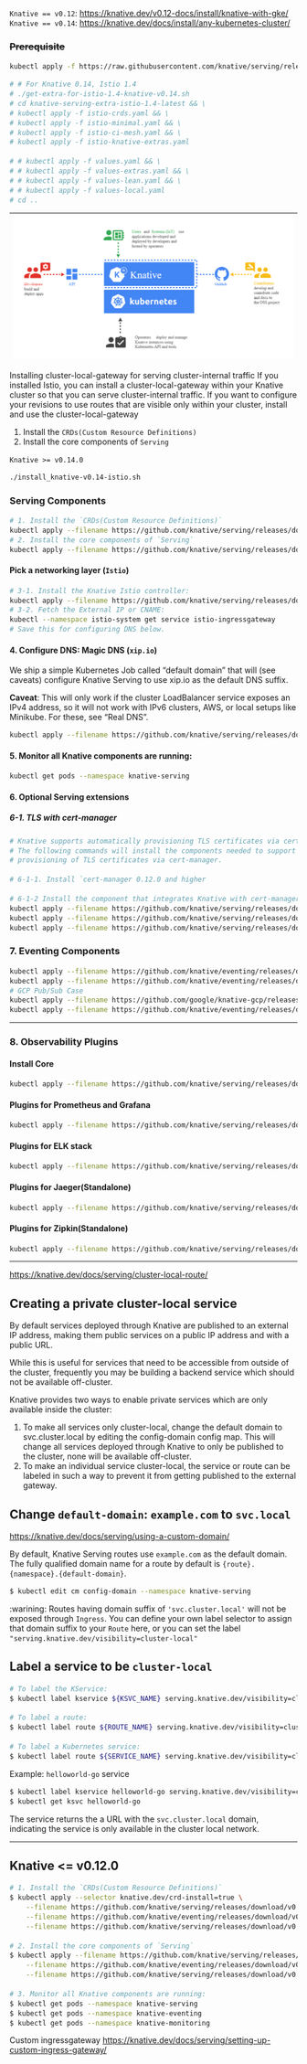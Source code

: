 
`Knative == v0.12`: https://knative.dev/v0.12-docs/install/knative-with-gke/
`Knative == v0.14`: https://knative.dev/docs/install/any-kubernetes-cluster/

### ~~Prerequisite~~

```sh
kubectl apply -f https://raw.githubusercontent.com/knative/serving/release-0.14/third_party/istio-1.4.7/istio-knative-extras.yaml
```

```sh
# # For Knative 0.14, Istio 1.4
# ./get-extra-for-istio-1.4-knative-v0.14.sh
# cd knative-serving-extra-istio-1.4-latest && \
# kubectl apply -f istio-crds.yaml && \
# kubectl apply -f istio-minimal.yaml && \
# kubectl apply -f istio-ci-mesh.yaml && \
# kubectl apply -f istio-knative-extras.yaml

# # kubectl apply -f values.yaml && \
# # kubectl apply -f values-extras.yaml && \
# # kubectl apply -f values-lean.yaml && \
# # kubectl apply -f values-local.yaml
# cd ..
```

| ![](knative-arch.png) |
| ----- |
Installing cluster-local-gateway for serving cluster-internal traffic
If you installed Istio, you can install a cluster-local-gateway within your Knative cluster so that you can serve cluster-internal traffic. If you want to configure your revisions to use routes that are visible only within your cluster, install and use the cluster-local-gateway

1. Install the `CRDs(Custom Resource Definitions)`
2. Install the core components of `Serving`

`Knative >= v0.14.0`
```sh
./install_knative-v0.14-istio.sh
```

### Serving Components
```sh
# 1. Install the `CRDs(Custom Resource Definitions)`
kubectl apply --filename https://github.com/knative/serving/releases/download/v0.14.0/serving-crds.yaml
# 2. Install the core components of `Serving`
kubectl apply --filename https://github.com/knative/serving/releases/download/v0.14.0/serving-core.yaml
```

#### Pick a networking layer (`Istio`)
```sh
# 3-1. Install the Knative Istio controller:
kubectl apply --filename https://github.com/knative/serving/releases/download/v0.14.0/serving-istio.yaml
# 3-2. Fetch the External IP or CNAME:
kubectl --namespace istio-system get service istio-ingressgateway
# Save this for configuring DNS below.
```

#### 4. Configure DNS: Magic DNS (`xip.io`)

We ship a simple Kubernetes Job called “default domain” that will (see caveats) configure Knative Serving to use xip.io as the default DNS suffix.

**Caveat**: This will only work if the cluster LoadBalancer service exposes an IPv4 address, so it will not work with IPv6 clusters, AWS, or local setups like Minikube. For these, see “Real DNS”.
```sh
kubectl apply --filename https://github.com/knative/serving/releases/download/v0.14.0/serving-default-domain.yaml
```

#### 5. Monitor all Knative components are running:
```sh
kubectl get pods --namespace knative-serving
```

#### 6. Optional Serving extensions
##### 6-1. TLS with cert-manager
```sh
# Knative supports automatically provisioning TLS certificates via cert-manager.
# The following commands will install the components needed to support the
# provisioning of TLS certificates via cert-manager.

# 6-1-1. Install `cert-manager 0.12.0 and higher

# 6-1-2 Install the component that integrates Knative with cert-manager:
kubectl apply --filename https://github.com/knative/serving/releases/download/v0.14.0/serving-hpa.yaml
kubectl apply --filename https://github.com/knative/serving/releases/download/v0.14.0/serving-cert-manager.yaml
kubectl apply --filename https://github.com/knative/serving/releases/download/v0.14.0/serving-nscert.yaml
```

### 7. Eventing Components

```sh
kubectl apply --filename https://github.com/knative/eventing/releases/download/v0.14.0/eventing-crds.yaml
kubectl apply --filename https://github.com/knative/eventing/releases/download/v0.14.0/eventing-core.yaml
# GCP Pub/Sub Case
kubectl apply --filename https://github.com/google/knative-gcp/releases/download/v0.14.0/cloud-run-events.yaml
kubectl apply --filename https://github.com/knative/eventing/releases/download/v0.14.0/channel-broker.yaml
```

---

### 8. Observability Plugins

#### Install Core

```sh
kubectl apply --filename https://github.com/knative/serving/releases/download/v0.14.0/monitoring-core.yaml
```

#### Plugins for Prometheus and Grafana

```sh
kubectl apply --filename https://github.com/knative/serving/releases/download/v0.14.0/monitoring-metrics-prometheus.yaml
```

#### Plugins for ELK stack

```sh
kubectl apply --filename https://github.com/knative/serving/releases/download/v0.14.0/monitoring-logs-elasticsearch.yaml
```

#### Plugins for Jaeger(Standalone)

```sh
kubectl apply --filename https://github.com/knative/serving/releases/download/v0.14.0/monitoring-tracing-jaeger-in-mem.yaml
```

#### Plugins for Zipkin(Standalone)

```sh
kubectl apply --filename https://github.com/knative/serving/releases/download/v0.14.0/monitoring-tracing-zipkin-in-mem.yaml
```


---

<https://knative.dev/docs/serving/cluster-local-route/>

## Creating a private cluster-local service
By default services deployed through Knative are published to an external IP address, making them public services on a public IP address and with a public URL.

While this is useful for services that need to be accessible from outside of the cluster, frequently you may be building a backend service which should not be available off-cluster.

Knative provides two ways to enable private services which are only available inside the cluster:

1. To make all services only cluster-local, change the default domain to svc.cluster.local by editing the config-domain config map. This will change all services deployed through Knative to only be published to the cluster, none will be available off-cluster.
2. To make an individual service cluster-local, the service or route can be labeled in such a way to prevent it from getting published to the external gateway.

## Change `default-domain`: `example.com` to `svc.local`

<https://knative.dev/docs/serving/using-a-custom-domain/>

By default, Knative Serving routes use `example.com` as the default domain.
The fully qualified domain name for a route by default is `{route}.{namespace}.{default-domain}`.

```sh
$ kubectl edit cm config-domain --namespace knative-serving

```
:warining:
Routes having domain suffix of `'svc.cluster.local'` will not be exposed through `Ingress`. You can define your own label selector to assign that domain suffix to your `Route` here, or you can set the label
`"serving.knative.dev/visibility=cluster-local"`

## Label a service to be `cluster-local`

```sh
# To label the KService:
$ kubectl label kservice ${KSVC_NAME} serving.knative.dev/visibility=cluster-local

# To label a route:
$ kubectl label route ${ROUTE_NAME} serving.knative.dev/visibility=cluster-local

# To label a Kubernetes service:
$ kubectl label route ${SERVICE_NAME} serving.knative.dev/visibility=cluster-local
```

Example: `helloworld-go` service
```sh
$ kubectl label kservice helloworld-go serving.knative.dev/visibility=cluster-local
$ kubectl get ksvc helloworld-go
```

The service returns the a URL with the `svc.cluster.local` domain, indicating the service is only available in the cluster local network.


---

## Knative <= v0.12.0
```sh
# 1. Install the `CRDs(Custom Resource Definitions)`
$ kubectl apply --selector knative.dev/crd-install=true \
    --filename https://github.com/knative/serving/releases/download/v0.12.0/serving.yaml \
    --filename https://github.com/knative/eventing/releases/download/v0.12.0/eventing.yaml \
    --filename https://github.com/knative/serving/releases/download/v0.12.0/monitoring.yaml

# 2. Install the core components of `Serving`
$ kubectl apply --filename https://github.com/knative/serving/releases/download/v0.12.0/serving.yaml \
    --filename https://github.com/knative/eventing/releases/download/v0.12.0/eventing.yaml \
    --filename https://github.com/knative/serving/releases/download/v0.12.0/monitoring.yaml

# 3. Monitor all Knative components are running:
$ kubectl get pods --namespace knative-serving
$ kubectl get pods --namespace knative-eventing
$ kubectl get pods --namespace knative-monitoring
```



Custom ingressgateway <https://knative.dev/docs/serving/setting-up-custom-ingress-gateway/>